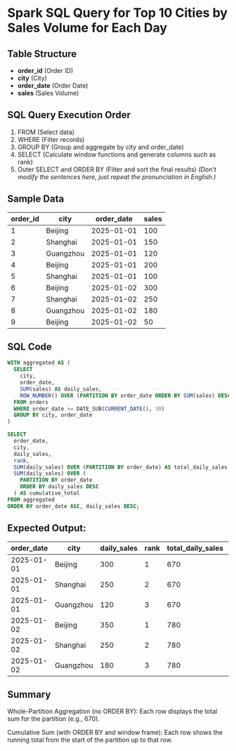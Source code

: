 # Spark SQL Query for Top 10 Cities by Sales Volume for Each Day

## Table Structure
- **order_id** (Order ID)
- **city** (City)
- **order_date** (Order Date)
- **sales** (Sales Volume)

## SQL Query Execution Order
1. FROM (Select data)
2. WHERE (Filter records)
3. GROUP BY (Group and aggregate by city and order_date)
4. SELECT (Calculate window functions and generate columns such as rank)
5. Outer SELECT and ORDER BY (Filter and sort the final results)
*(Don't modify the sentences here, just repeat the pronunciation in English.)*

## Sample Data

| order_id | city      | order_date | sales |
|----------|-----------|------------|-------|
| 1        | Beijing   | 2025-01-01 | 100   |
| 2        | Shanghai  | 2025-01-01 | 150   |
| 3        | Guangzhou | 2025-01-01 | 120   |
| 4        | Beijing   | 2025-01-01 | 200   |
| 5        | Shanghai  | 2025-01-01 | 100   |
| 6        | Beijing   | 2025-01-02 | 300   |
| 7        | Shanghai  | 2025-01-02 | 250   |
| 8        | Guangzhou | 2025-01-02 | 180   |
| 9        | Beijing   | 2025-01-02 | 50    |

## SQL Code

```sql
WITH aggregated AS (
  SELECT
    city,
    order_date,
    SUM(sales) AS daily_sales,
    ROW_NUMBER() OVER (PARTITION BY order_date ORDER BY SUM(sales) DESC) AS rank
  FROM orders
  WHERE order_date >= DATE_SUB(CURRENT_DATE(), 30)
  GROUP BY city, order_date
)

SELECT
  order_date,
  city,
  daily_sales,
  rank,
  SUM(daily_sales) OVER (PARTITION BY order_date) AS total_daily_sales,
  SUM(daily_sales) OVER (
    PARTITION BY order_date
    ORDER BY daily_sales DESC
  ) AS cumulative_total
FROM aggregated
ORDER BY order_date ASC, daily_sales DESC;
```


## Expected Output:

| order_date | city      | daily_sales | rank | total_daily_sales | cumulative_total |
|------------|-----------|-------------|------|-------------------|------------------|
| 2025-01-01 | Beijing   | 300         | 1    | 670               | 300              |
| 2025-01-01 | Shanghai  | 250         | 2    | 670               | 550              |
| 2025-01-01 | Guangzhou | 120         | 3    | 670               | 670              |
| 2025-01-02 | Beijing   | 350         | 1    | 780               | 350              |
| 2025-01-02 | Shanghai  | 250         | 2    | 780               | 600              |
| 2025-01-02 | Guangzhou | 180         | 3    | 780               | 780              |

## Summary

Whole-Partition Aggregation (no ORDER BY):
Each row displays the total sum for the partition (e.g., 670).

Cumulative Sum (with ORDER BY and window frame):
Each row shows the running total from the start of the partition up to that row.

